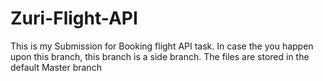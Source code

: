 # Zuri-Flight-API
This is my Submission for Booking flight API task.  In case the you happen upon this branch, this branch is a side branch. The files are stored in the default Master branch
